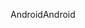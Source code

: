 <span data-ttu-id="ac9cb-101">Android</span><span class="sxs-lookup"><span data-stu-id="ac9cb-101">Android</span></span>